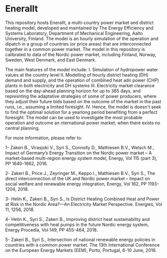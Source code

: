 # Enerallt
This repository hosts Enerallt, a multi-country power market and district heating model, developed and maintained by The Energy Efficiency and Systems Laboratory, Department of Mechanical Engineering, Aalto University, Finland. 
The model is an hourly simulation of the operation and dipatch in a group of countries (or price areas) that are interconnected together in a common power market. The model in this repository is calibrated to data of the Nordic power market, including Finland, Norway, Sweden, West Denmark, and East Denmark. 

The main features of the model include:
I.	Simulation of hydropower water values at the country level
II.	Modelling of hourly district heating (DH) demand and supply, and the operation of combined heat adn power (CHP) plants in both electricity and DH systems
III.	Electricity market clearance based on the day-ahead planning horizon for up to 365 days, and represnting the adaptative strategies of some of power producers, where they adjust their future bids based on the outcome of the market in the past runs, i.e., assuming a limited foresight.
IV.	Hence, the model is doesn't seek to find the optimal solution for a yearlong period benefiting from a perfect foresight. The model can be used to investigate the most probable operation and outcome an nternational power market, when there exists no central planning.

For more information, please refer to:

1- Zakeri B., Virasjoki V., Syri S., Connolly D., Mathiesen B.V., Welsch M., Impact of Germany’s Energy Transition on the Nordic power market – A market-based multi-region energy system model, Energy, Vol 115 (part 3), PP 1640-1662, 2016.

2- Zakeri B., Price J., Zeyringer M., Keppo I., Mathiesen B.V., Syri S., The direct interconnection of the UK and Nordic power market – Impact on social welfare and renewable energy integration, Energy, Vol 162, PP 1193-1204, 2018.

3- Helin K., Zakeri B., Syri S., Is District Heating Combined Heat and Power at Risk in the Nordic Area?—An Electricity Market Perspective. Energies, Vol 11, 1256, 2018.

4- Helin K., Syri S., Zakeri B., Improving district heat sustainability and competitiveness with heat pumps in the future Nordic energy system, Energy Procedia, Vol 149, PP 455-464, 2018.

5- Zakeri B., Syri S., Intersection of national renewable energy policies in countries with a common power market. The 13th International Conference on the European Energy Markets (EEM), Porto, Portugal, 6-10 June, 2016. 
